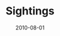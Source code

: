 ---
layout: message
category: message
series: "Kingdom Come"
title: "Sightings"
date: 2010-08-01
message_id: 631
---